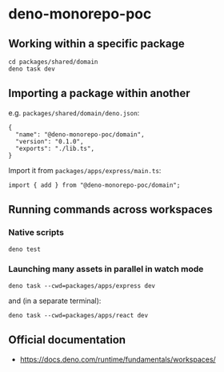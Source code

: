 # deno-monorepo-poc

## Working within a specific package

```
cd packages/shared/domain
deno task dev
```

## Importing a package within another

e.g. `packages/shared/domain/deno.json`:

```
{
  "name": "@deno-monorepo-poc/domain",
  "version": "0.1.0",
  "exports": "./lib.ts",
}
```

Import it from `packages/apps/express/main.ts`:

```
import { add } from "@deno-monorepo-poc/domain";
```

## Running commands across workspaces

### Native scripts

```
deno test
```

### Launching many assets in parallel in watch mode

```
deno task --cwd=packages/apps/express dev
```

and (in a separate terminal):

```
deno task --cwd=packages/apps/react dev
```

## Official documentation

- https://docs.deno.com/runtime/fundamentals/workspaces/

